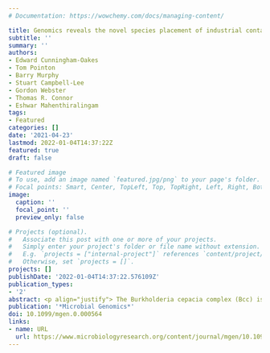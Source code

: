 ```yaml
---
# Documentation: https://wowchemy.com/docs/managing-content/

title: Genomics reveals the novel species placement of industrial contaminant isolates incorrectly identified as Burkholderia lata
subtitle: ''
summary: ''
authors:
- Edward Cunningham-Oakes
- Tom Pointon
- Barry Murphy
- Stuart Campbell-Lee
- Gordon Webster
- Thomas R. Connor
- Eshwar Mahenthiralingam
tags: 
- Featured
categories: []
date: '2021-04-23'
lastmod: 2022-01-04T14:37:22Z
featured: true
draft: false

# Featured image
# To use, add an image named `featured.jpg/png` to your page's folder.
# Focal points: Smart, Center, TopLeft, Top, TopRight, Left, Right, BottomLeft, Bottom, BottomRight.
image:
  caption: ''
  focal_point: ''
  preview_only: false

# Projects (optional).
#   Associate this post with one or more of your projects.
#   Simply enter your project's folder or file name without extension.
#   E.g. `projects = ["internal-project"]` references `content/project/deep-learning/index.md`.
#   Otherwise, set `projects = []`.
projects: []
publishDate: '2022-01-04T14:37:22.576109Z'
publication_types:
- '2'
abstract: <p align="justify"> The Burkholderia cepacia complex (Bcc) is a closely related group of bacteria, composed of at least 20 different species, the accurate identification of which is essential in the context of infectious diseases. In industry, they can contaminate non-food products, including home and personal care products and cosmetics. The Bcc are problematic contaminants due to their ubiquitous presence and intrinsic antimicrobial resistance, which enables them to occasionally overcome preservation systems in non-sterile products. Burkholderia lata and Burkholderia contaminans are amongst the Bcc bacteria encountered most frequently as industrial contaminants, but their identification is not straightforward. Both species were historically established as a part of a group known collectively as taxon K, based upon analysis of the recA gene and multilocus sequence typing (MLST). Here, we deploy a straightforward genomics-based workflow for accurate Bcc classification using average nucleotide identity (ANI) and core-gene analysis. The workflow was used to examine a panel of 23 Burkholderia taxon K industrial strains, which, based on MLST, comprised 13 B. lata, 4 B. contaminans and 6 unclassified Bcc strains. Our genomic identification showed that the B. contaminans strains retained their classification, whilst the remaining strains were reclassified as Burkholderia aenigmatica sp. nov. Incorrect taxonomic identification of industrial contaminants is a problematic issue. Application and testing of our genomic workflow allowed the correct classification of 23 Bcc industrial strains, and also indicated that B. aenigmatica sp. nov. may have greater importance than B. lata as a contaminant species. Our study illustrates how the non-food manufacturing industry can harness whole-genome sequencing to better understand antimicrobial-resistant bacteria affecting their products.</p>
publication: '*Microbial Genomics*'
doi: 10.1099/mgen.0.000564
links:
- name: URL
  url: https://www.microbiologyresearch.org/content/journal/mgen/10.1099/mgen.0.000564
---
```

